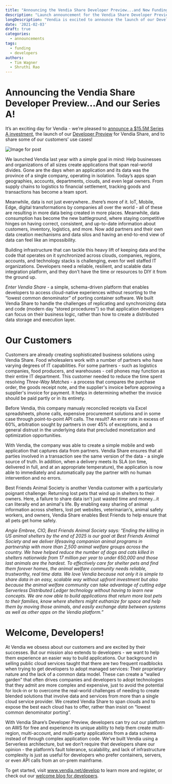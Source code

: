```yaml
---
title: "Announcing the Vendia Share Developer Preview...and New Funding!"
description: "Launch announcement for the Vendia Share Developer Preview and Vendia's Series A"
longDescription: "Vendia is excited to announce the launch of our Developer Preview release for Vendia Share, enabling developers to experience the platform at no cost. Vendia is also pleased to announce the completion of our Series A investment, led by Canvas Ventures."
date: '2021-02-03'
draft: true
categories:
  - announcements
tags:
  - funding
  - developers
authors:
  - Tim Wagner
  - Shruthi Rao
---
```


Announcing the Vendia Share Developer Preview...And our Series A!
=================================================================

It’s an exciting day for Vendia - we’re pleased to [announce a $15.5M Series A investment](https://www.vendia.net/blog/series-a-announcement),
the launch of our [Developer Preview](https://www.vendia.net/blog/getting-started-with-vendia-share)
for Vendia Share, and to share some of our customers’ use cases!

![Image for post](https://d24nhiikxn5jns.cloudfront.net/images/product/2021-02-02-vendia-explorer.jpg)

We launched Vendia last year with a simple goal in mind: Help businesses and organizations
of all sizes create applications that span real-world divides. Gone are the days
when an application and its data was the province of a single company, operating
in isolation. Today’s apps span geographies, accounts, departments, clouds, and
even legal owners. From supply chains to logistics to financial settlement,
tracking goods and transactions has become a team sport.

Meanwhile, data is not just everywhere...there’s more of it. IoT, Mobile, Edge,
digital transformations by companies all over the world - all of these are
resulting in more data being created in more places. Meanwhile, data consumption
has become the new battleground, where staying competitive hinges on having
correct, consistent, and up-to-date information about customers, inventory,
logistics, and more. Now add partners and their own data creation mechanisms
and data silos and having an end-to-end view of data can feel like an impossibility.

Building infrastructure that can tackle this heavy lift of keeping data and the
code that operates on it synchronized across clouds, companies, regions,
accounts, and technology stacks is challenging, even for well staffed IT
organizations. Developers need a reliable, resilient, and scalable data
integration platform, and they don’t have the time or resources to DIY it from
the ground up.

_Enter Vendia Share_ - a simple, schema-driven platform that enables developers
to access cloud-native experiences without resorting to the “lowest common
denominator” of porting container software. We built Vendia Share to handle the
challenges of replicating and synchronizing data and code (modern day
“stored procedures”) so that application developers can focus on their business
logic, rather than how to create a distributed data storage and execution layer.

Our Customers
=============
Customers are already creating sophisticated business solutions using Vendia
Share. Food wholesalers work with a number of partners who have varying degrees
of IT capabilities. For some partners - such as logistics companies, food
producers, and warehouses - cell phones may function as their entire IT
department. This customer needed to reduce the time spent resolving
_Three-Way Matches_ - a process that compares the purchase order, the goods
receipt note, and the supplier's invoice before approving a supplier's invoice
for payment. It helps in determining whether the invoice should be paid partly
or in its entirety.

Before Vendia, this company manualy reconciled receipts via Excel spreadsheets,
phone calls, expensive procurement solutions and in some case through
point-to-point API calls. The result? An error rate in excess of 60%,
arbitration sought by partners in over 45% of exceptions, and a general distrust
in the underlying data that precluded monetization and optimization opportunities.

With Vendia, the company was able to create a simple mobile and web application
that captures data from partners. Vendia Share ensures that all parties involved
in a transaction see the same version of the data - a single source of truth.
In addition, when a delivery meets its SLA (on time, delivered in full,
and at an appropriate temperature), the application is now able to immediately
and automatically pay the partner with no human intervention and no errors.

Best Friends Animal Society is another Vendia customer with a particularly
poignant challenge: Returning lost pets that wind up in shelters to their
owners. Here, a failure to share data isn't just wasted time and money...it
can literally end an animal's life. By enabling easy sharing of animal
information across shelters, lost pet websites, veterinarian's, animal
safety workers, and owners, Vendia Share enables Best Friends to help ensure
that all pets get home safely.

_Angie Embree, CIO, Best Friends Animal Society says: “Ending the killing in US
animal shelters by the end of 2025 is our goal at Best Friends Animal Society
and we deliver lifesaving companion animal programs in partnership with more
than 2,500 animal welfare groups across the country. We have helped reduce the
number of dogs and cats killed in shelters nationwide from 17 million per year
to under 650,000 and those last animals are the hardest. To effectively care for
shelter pets and find them forever homes, the animal welfare community needs
reliable, trustworthy, real time data. We love Vendia because not only it is
simple to share data in an easy, scalable way without upfront investment but
also because the animal welfare community can take advantage of cutting edge
Serverless Distributed Ledger technology without having to learn new concepts.
We are now able to build applications that return more lost pets to their
families, know where shelters might euthanize for space and help them by moving
those animals, and easily exchange data between systems as well as other apps
on the Vendia platform.”_

Welcome, Developers!
====================

At Vendia we obsess about our customers and are excited by their successes.
But our mission also extends to developers - we want to help them experience an
easier way to build applications. Our background in selling public cloud services
taught that there are two frequent roadblocks when trying to get developers to
adopt managed services: Their proprietary nature and the lack of a common data
model. These can create a “walled garden” that often drives companies and
developers to adopt technologies that they admit are more complex and expensive,
just to avoid the potential for lock-in or to overcome the real-world challenges
of needing to create blended solutions that involve data and services from more
than a single cloud service provider. We created Vendia Share to span clouds and
to expose the best each cloud has to offer, rather than insist on “lowest common
denominator porting”.

With Vendia Share’s Developer Preview, developers can try out our platform on AWS for
free and experience its unique ability to help them create multi-region,
multi-account, and multi-party applications from a data schema instead of through
complex application code. We’ve built Vendia using a Serverless architecture,
but we don’t require that developers share our opinion - the platform’s fault
tolerance, scalability, and lack of infrastructure complexity is
just as useful for developers who prefer containers, servers, or even API calls
from an on-prem mainframe.

To get started, visit www.vendia.net/develop to learn more and register, or
check out our [welcome blog for developers](https://www.vendia.net/blog/getting-started-with-vendia-share).
